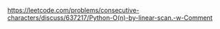 https://leetcode.com/problems/consecutive-characters/discuss/637217/Python-O(n)-by-linear-scan.-w-Comment